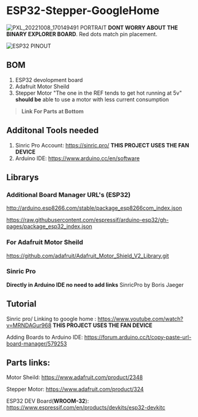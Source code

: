 # ESP32-Stepper-GoogleHome

![PXL_20221008_170149491 PORTRAIT](https://user-images.githubusercontent.com/96370103/194719110-753e4c8a-6163-4716-aebe-1170014e988a.jpg)
**DONT WORRY ABOUT THE BINARY EXPLORER BOARD**. Red dots match pin placement. 

![ESP32 PINOUT](https://user-images.githubusercontent.com/96370103/194719681-100162ab-d7fe-4bb1-9bd2-6ad1edf939de.png)

## BOM
1. ESP32 devolopment board
2. Adafruit Motor Sheild
3. Stepper Motor "The one in the REF tends to get hot running at 5v" **should be** able to use a motor with less current consumption

>**Link For Parts at Bottom**

## Additonal Tools needed
1. Sinric Pro Account: https://sinric.pro/ **THIS PROJECT USES THE FAN DEVICE**
2. Arduino IDE: https://www.arduino.cc/en/software

## Librarys

### Additional Board Manager URL's (ESP32)

http://arduino.esp8266.com/stable/package_esp8266com_index.json

https://raw.githubusercontent.com/espressif/arduino-esp32/gh-pages/package_esp32_index.json

### For Adafruit Motor Sheild

https://github.com/adafruit/Adafruit_Motor_Shield_V2_Library.git

### Sinric Pro

**Directly in Arduino IDE no need to add links**
SinricPro by Boris Jaeger




## Tutorial 

Sinric pro/ Linking to google home : https://www.youtube.com/watch?v=MRNDAGur968 **THIS PROJECT USES THE FAN DEVICE**

Adding Boards to Arduino IDE: https://forum.arduino.cc/t/copy-paste-url-board-manager/579253

## Parts links:

Motor Sheild: https://www.adafruit.com/product/2348

Stepper Motor: https://www.adafruit.com/product/324

ESP32 DEV Board(**WROOM-32**): https://www.espressif.com/en/products/devkits/esp32-devkitc




